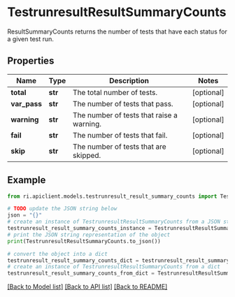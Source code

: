# TestrunresultResultSummaryCounts

ResultSummaryCounts returns the number of tests that have each status for a given test run.

## Properties

Name | Type | Description | Notes
------------ | ------------- | ------------- | -------------
**total** | **str** | The total number of tests. | [optional] 
**var_pass** | **str** | The number of tests that pass. | [optional] 
**warning** | **str** | The number of tests that raise a warning. | [optional] 
**fail** | **str** | The number of tests that fail. | [optional] 
**skip** | **str** | The number of tests that are skipped. | [optional] 

## Example

```python
from ri.apiclient.models.testrunresult_result_summary_counts import TestrunresultResultSummaryCounts

# TODO update the JSON string below
json = "{}"
# create an instance of TestrunresultResultSummaryCounts from a JSON string
testrunresult_result_summary_counts_instance = TestrunresultResultSummaryCounts.from_json(json)
# print the JSON string representation of the object
print(TestrunresultResultSummaryCounts.to_json())

# convert the object into a dict
testrunresult_result_summary_counts_dict = testrunresult_result_summary_counts_instance.to_dict()
# create an instance of TestrunresultResultSummaryCounts from a dict
testrunresult_result_summary_counts_from_dict = TestrunresultResultSummaryCounts.from_dict(testrunresult_result_summary_counts_dict)
```
[[Back to Model list]](../README.md#documentation-for-models) [[Back to API list]](../README.md#documentation-for-api-endpoints) [[Back to README]](../README.md)

